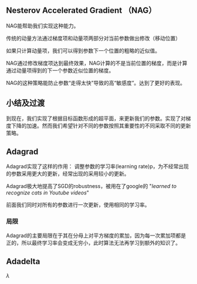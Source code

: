 ## Nesterov Accelerated Gradient （NAG）
NAG能帮助我们实现这种能力。

传统的动量方法通过梯度项和动量项两部分对当前参数做出修改（移动位置）

如果只计算动量项，我们可以得到参数下一个位置的粗略的近似值。

NAG通过修改梯度项达到最终效果，NAG计算的不是当前位置的梯度，而是计算通过动量项得到的下一个参数近似位置的梯度。

NAG的这种策略能防止参数“走得太快”导致的高“敏感度”。达到了更好的表现。

## 小结及过渡

到现在，我们实现了根据目标函数形成的超平面，来更新我们的参数。实现了对梯度下降的加速。然而我们希望针对不同的参数按照其重要性的不同采取不同的更新策略。

## Adagrad
Adagrad实现了这样的作用：
调整参数的学习率(learning rate)p，为不经常出现的参数采用更大的更新，经常出现的采用较小的更新。

Adagrad极大地提高了SGD的robustness，被用在了google的 "*learned to recognize cats in Youtube videos*" 

前面我们同时对所有的参数进行一次更新，使用相同的学习率。


### 局限
Adagrad的主要局限在于其在分母上对平方梯度的累加，因为每一次累加项都是正的，所以最终学习率会变成无穷小，此时算法无法再学习到额外的知识了。

## Adadelta






$\lambda$